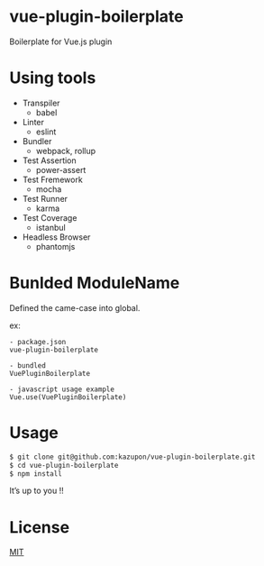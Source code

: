 # vue-plugin-boilerplate

Boilerplate for Vue.js plugin

# Using tools
- Transpiler
    - babel
- Linter
    - eslint
- Bundler
    - webpack, rollup
- Test Assertion
    - power-assert
- Test Fremework
    - mocha
- Test Runner
    - karma
- Test Coverage
    - istanbul
- Headless Browser
    - phantomjs

# Bunlded ModuleName
Defined the came-case into global.

ex:
```
- package.json
vue-plugin-boilerplate

- bundled
VuePluginBoilerplate

- javascript usage example
Vue.use(VuePluginBoilerplate)
```

# Usage

```sh
$ git clone git@github.com:kazupon/vue-plugin-boilerplate.git
$ cd vue-plugin-boilerplate
$ npm install
```

It’s up to you !!

# License

[MIT](http://opensource.org/licenses/MIT)
